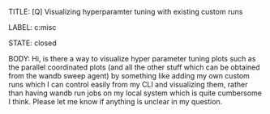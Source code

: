 TITLE:
[Q] Visualizing hyperparamter tuning with existing custom runs

LABEL:
c:misc

STATE:
closed

BODY:
Hi, is there a way to visualize hyper parameter tuning plots such as the parallel coordinated plots (and all the other stuff which can be obtained from the wandb sweep agent) by something like adding my own custom runs which I can control easily from my CLI and visualizing them, rather than having wandb run jobs on my local system which is quite cumbersome I think.
Please let me know if anything is unclear in my question. 

